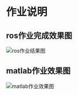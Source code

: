 # 作业说明

## ros作业完成效果图

![ros作业结果图](/home/lance/Documents/mydocument/Motion-Planning-Course/ch3/pic/Selection_057.png)

## matlab作业效果图

![matlab作业效果图](/home/lance/Documents/mydocument/Motion-Planning-Course/ch3/pic/Selection_058.png)